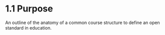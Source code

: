 # 1.1 Purpose

An outline of the anatomy of a common course structure to define an open standard in education.
